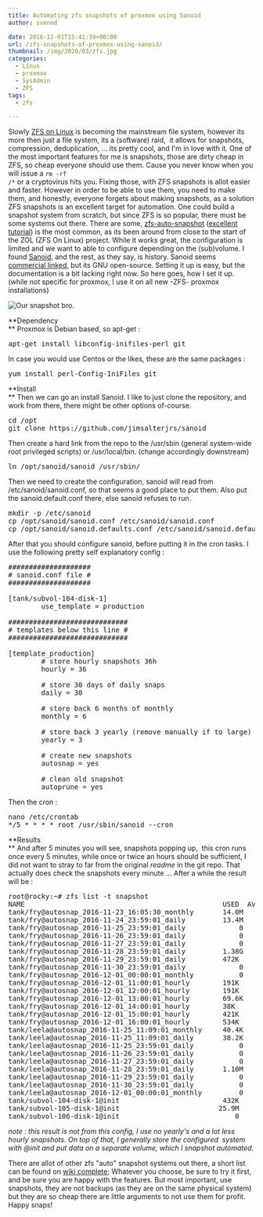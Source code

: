 ```yaml
---
title: Automating zfs snapshots of proxmox using Sanoid
author: svennd

date: 2016-12-01T15:41:39+00:00
url: /zfs-snapshots-of-proxmox-using-sanoid/
thumbnail: /img/2020/03/zfs.jpg
categories:
  - Linux
  - proxmox
  - SysAdmin
  - ZFS
tags:
  - zfs

---
```

Slowly [ZFS on Linux][1] is becoming the mainstream file system, however its more then just a file system, its a (software) raid,  it allows for snapshots, compression, deduplication, ... its pretty cool, and I'm in love with it. One of the most important features for me is snapshots, those are dirty cheap in ZFS, so cheap everyone should use them. Cause you never know when you will issue a <code class="EnlighterJSRAW" data-enlighter-language="null">rm -rf /*</code> or a cryptovirus hits you. Fixing those, with ZFS snapshots is allot easier and faster. However in order to be able to use them, you need to make them, and honestly, everyone forgets about making snapshots, as a solution ZFS snapshots is an excellent target for automation. One could build a snapshot system from scratch, but since ZFS is so popular, there must be some systems out there. There are some, [zfs-auto-snapshot][2] ([excellent tutorial][3]) is the most common, as its been around from close to the start of the ZOL (ZFS On Linux) project. While it works great, the configuration is limited and we want to able to configure depending on the (sub)volume. I found [Sanoid][4], and the rest, as they say, is history. Sanoid seems [commercial linked][5], but its GNU open-source. Setting it up is easy, but the documentation is a bit lacking right now. So here goes, how I set it up. (while not specific for proxmox, I use it on all new -ZFS- proxmox installations)

![Our snapshot bro.](/img/2016/12/687474703a2f2f7777772e6f70656e6f69642e6e65742f77702d636f6e74656e742f7468656d65732f6f70656e6f69642f696d616765732f73616e6f69645f6c6f676f2e706e67-300x65.png)

**Dependency  
** Proxmox is Debian based, so apt-get :

<pre>apt-get install libconfig-inifiles-perl git</pre>

In case you would use Centos or the likes, these are the same packages :

<pre>yum install perl-Config-IniFiles git</pre>

**Install  
** Then we can go an install Sanoid. I like to just clone the repository, and work from there, there might be other options of-course.

<pre>cd /opt
git clone https://github.com/jimsalterjrs/sanoid
</pre>

Then create a hard link from the repo to the /usr/sbin (general system-wide root privileged scripts) or /usr/local/bin. (change accordingly downstream)

<pre>ln /opt/sanoid/sanoid /usr/sbin/</pre>

Then we need to create the configuration, sanoid will read from /etc/sanoid/sanoid.conf, so that seems a good place to put them. Also put the sanoid.default.conf there, else sanoid refuses to run.

<pre>mkdir -p /etc/sanoid
cp /opt/sanoid/sanoid.conf /etc/sanoid/sanoid.conf
cp /opt/sanoid/sanoid.defaults.conf /etc/sanoid/sanoid.defaults.conf</pre>

After that you should configure sanoid, before putting it in the cron tasks. I use the following pretty self explanatory config :

<pre>####################
# sanoid.conf file #
####################

[tank/subvol-104-disk-1]
        use_template = production

#############################
# templates below this line #
#############################

[template_production]
        # store hourly snapshots 36h
        hourly = 36

        # store 30 days of daily snaps
        daily = 30

        # store back 6 months of monthly
        monthly = 6

        # store back 3 yearly (remove manually if to large)
        yearly = 3

        # create new snapshots
        autosnap = yes

        # clean old snapshot
        autoprune = yes</pre>

Then the cron :

<pre>nano /etc/crontab
*/5 * * * * root /usr/sbin/sanoid --cron</pre>

**Results  
** And after 5 minutes you will see, snapshots popping up,  this cron runs once every 5 minutes, while once or twice an hours should be sufficient, I did not want to stray to far from the original _readme_ in the git repo. That actually does check the snapshots every minute ... After a while the result will be :

<pre>root@rocky:~# zfs list -t snapshot
NAME                                                USED  AVAIL  REFER  MOUNTPOINT
tank/fry@autosnap_2016-11-23_16:05:30_monthly  		14.0M      -  4.13T  -
tank/fry@autosnap_2016-11-24_23:59:01_daily    		13.4M      -  4.13T  -
tank/fry@autosnap_2016-11-25_23:59:01_daily        		0      -  4.13T  -
tank/fry@autosnap_2016-11-26_23:59:01_daily       		0      -  4.13T  -
tank/fry@autosnap_2016-11-27_23:59:01_daily        		0      -  4.13T  -
tank/fry@autosnap_2016-11-28_23:59:01_daily   		1.38G      -  4.14T  -
tank/fry@autosnap_2016-11-29_23:59:01_daily     	472K      -  4.14T  -
tank/fry@autosnap_2016-11-30_23:59:01_daily        		0      -  4.14T  -
tank/fry@autosnap_2016-12-01_00:00:01_monthly     		0      -  4.14T  -
tank/fry@autosnap_2016-12-01_11:00:01_hourly    	191K      -  4.14T  -
tank/fry@autosnap_2016-12-01_12:00:01_hourly    	191K      -  4.14T  -
tank/fry@autosnap_2016-12-01_13:00:01_hourly   		69.6K      -  4.14T  -
tank/fry@autosnap_2016-12-01_14:00:01_hourly    	38K      -  4.14T  -
tank/fry@autosnap_2016-12-01_15:00:01_hourly    	421K      -  4.14T  -
tank/fry@autosnap_2016-12-01_16:00:01_hourly    	534K      -  4.14T  -
tank/leela@autosnap_2016-11-25_11:09:01_monthly     40.4K      -  4.43G  -
tank/leela@autosnap_2016-11-25_11:09:01_daily       38.2K      -  4.47G  -
tank/leela@autosnap_2016-11-25_23:59:01_daily           0      -   883G  -
tank/leela@autosnap_2016-11-26_23:59:01_daily           0      -   883G  -
tank/leela@autosnap_2016-11-27_23:59:01_daily           0      -   883G  -
tank/leela@autosnap_2016-11-28_23:59:01_daily       1.10M      -   883G  -
tank/leela@autosnap_2016-11-29_23:59:01_daily           0      -   862G  -
tank/leela@autosnap_2016-11-30_23:59:01_daily           0      -   862G  -
tank/leela@autosnap_2016-12-01_00:00:01_monthly         0      -   862G  -
tank/subvol-104-disk-1@init                         432K      -   642M  -
tank/subvol-105-disk-1@init                        25.9M      -   689M  -
tank/subvol-106-disk-1@init                            0      -  1.24G  -</pre>

_note : this result is not from this config, I use no yearly's and a lot less hourly snapshots. On top of that, I generally store the configured  system with @init and put data on a separate volume, which I snapshot automated._

There are allot of other zfs "auto" snapshot systems out there, a short list can be found on [wiki complete][6]; Whatever you choose, be sure to try it first, and be sure you are happy with the features. But most important, use snapshots, they are not backups (as they are on the same physical system) but they are so cheap there are little arguments to not use them for profit. Happy snaps!

 [1]: http://zfsonlinux.org
 [2]: https://github.com/zfsonlinux/zfs-auto-snapshot
 [3]: https://briankoopman.com/zfs-automated-snapshots/
 [4]: https://github.com/jimsalterjrs/sanoid
 [5]: http://www.openoid.net/products/
 [6]: http://wiki.complete.org/ZFSAutoSnapshots

